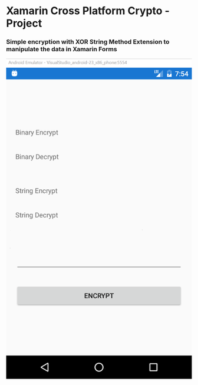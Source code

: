 # Xamarin Cross Platform Crypto - Project

### Simple encryption with XOR String Method Extension to manipulate the data in Xamarin Forms


![](https://github.com/vicboma1/Xamarin-Cross-Platform-Crypto/blob/master/crypto.gif)
